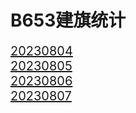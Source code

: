 # B653建旗统计

<div style="display: flex;flex-direction: column;font-size: 20px">
<div><a href="/blogs/game/建旗统计/20230804/">20230804</a></div>
<div><a href="/blogs/game/建旗统计/20230805/">20230805</a></div>
<div><a href="/blogs/game/建旗统计/20230806/">20230806</a></div>
<div><a href="/blogs/game/建旗统计/20230807/">20230807</a></div>
</div>

